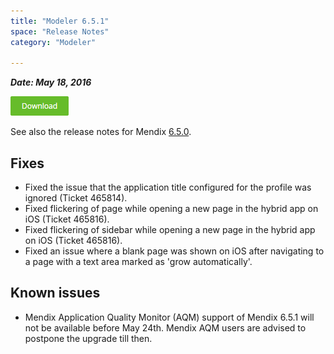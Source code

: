 ```yaml
---
title: "Modeler 6.5.1"
space: "Release Notes"
category: "Modeler"

---
```

***Date: May 18, 2016***

[![](attachments/download-button/download-button.png)](https://appstore.home.mendix.com/link/modeler/6.5.1)

See also the release notes for Mendix [6.5.0](https://world.mendix.com/display/ReleaseNotes/6.5.0).

## Fixes

*   Fixed the issue that the application title configured for the profile was ignored (Ticket 465814).
*   Fixed flickering of page while opening a new page in the hybrid app on iOS (Ticket 465816).
*   Fixed flickering of sidebar while opening a new page in the hybrid app on iOS (Ticket 465816).
*   Fixed an issue where a blank page was shown on iOS after navigating to a page with a text area marked as 'grow automatically'.

## Known issues

*   Mendix Application Quality Monitor (AQM) support of Mendix 6.5.1 will not be available before May 24th. Mendix AQM users are advised to postpone the upgrade till then.